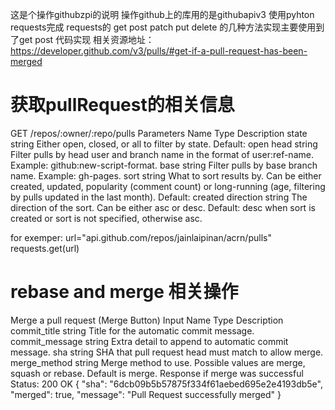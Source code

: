 这是个操作githubzpi的说明
操作github上的库用的是githubapiv3
使用pyhton requests完成
	requests的 get post patch put delete 的几种方法实现主要使用到了get post
代码实现
相关资源地址：https://developer.github.com/v3/pulls/#get-if-a-pull-request-has-been-merged
# 获取pullRequest的相关信息
GET /repos/:owner/:repo/pulls
Parameters
Name	Type	Description
state	string	Either open, closed, or all to filter by state. Default: open
head	string	Filter pulls by head user and branch name in the format of user:ref-name. Example: github:new-script-format.
base	string	Filter pulls by base branch name. Example: gh-pages.
sort	string	What to sort results by. Can be either created, updated, popularity (comment count) or long-running (age, filtering by pulls updated in the last month). Default: created
direction	string	The direction of the sort. Can be either asc or desc. Default: desc when sort is created or sort is not specified, otherwise asc.

for exemper:
url="api.github.com/repos/jainlaipinan/acrn/pulls"
requests.get(url)

# rebase and merge 相关操作
Merge a pull request (Merge Button)
Input
Name	Type	Description
commit_title	string	Title for the automatic commit message.
commit_message	string	Extra detail to append to automatic commit message.
sha	string	SHA that pull request head must match to allow merge.
merge_method	string	Merge method to use. Possible values are merge, squash or rebase. Default is merge.
Response if merge was successful
Status: 200 OK
{
  "sha": "6dcb09b5b57875f334f61aebed695e2e4193db5e",
  "merged": true,
  "message": "Pull Request successfully merged"
}

